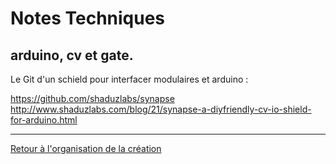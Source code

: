 Notes Techniques
================

## arduino, cv et gate.

Le Git d'un schield pour interfacer modulaires et arduino :

https://github.com/shaduzlabs/synapse
http://www.shaduzlabs.com/blog/21/synapse-a-diyfriendly-cv-io-shield-for-arduino.html

---

[Retour à l'organisation de la création](.)
